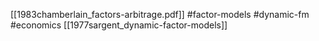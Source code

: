 [[1983chamberlain_factors-arbitrage.pdf]]
#factor-models #dynamic-fm #economics
[[1977sargent_dynamic-factor-models]]

